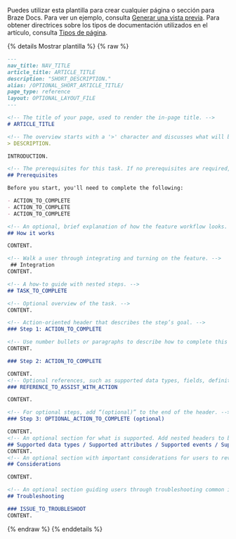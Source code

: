 Puedes utilizar esta plantilla para crear cualquier página o sección para Braze Docs. Para ver un ejemplo, consulta [Generar una vista previa]({{site.baseurl}}/contributing/generating_a_preview/). Para obtener directrices sobre los tipos de documentación utilizados en el artículo, consulta [Tipos de página]({{site.baseurl}}/contributing/page_types/).

{% details Mostrar plantilla %}
{% raw %}
`````markdown
---
nav_title: NAV_TITLE
article_title: ARTICLE_TITLE
description: "SHORT_DESCRIPTION."
alias: /OPTIONAL_SHORT_ARTICLE_TITLE/
page_type: reference
layout: OPTIONAL_LAYOUT_FILE
---

<!-- The title of your page, used to render the in-page title. -->
# ARTICLE_TITLE

<!-- The overview starts with a '>' character and discusses what will be covered. In an optional following paragraph, contextualize the topic at a high-level in an introduction. -->
> DESCRIPTION.

INTRODUCTION.

<!-- The prerequisites for this task. If no prerequisites are required, you can remove this section. -->
## Prerequisites

Before you start, you'll need to complete the following:

- ACTION_TO_COMPLETE
- ACTION_TO_COMPLETE
- ACTION_TO_COMPLETE

<!-- An optional, brief explanation of how the feature workflow looks. -->
## How it works

CONTENT.

<!-- Walk a user through integrating and turning on the feature. -->
 ## Integration
CONTENT.

<!-- A how-to guide with nested steps. -->
## TASK_TO_COMPLETE

<!-- Optional overview of the task. -->
CONTENT.

<!-- Action-oriented header that describes the step’s goal. -->
### Step 1: ACTION_TO_COMPLETE

<!-- Use number bullets or paragraphs to describe how to complete this action -->
CONTENT.

### Step 2: ACTION_TO_COMPLETE

CONTENT.
<!-- Optional references, such as supported data types, fields, definitions, and similar. -->
### REFERENCE_TO_ASSIST_WITH_ACTION

CONTENT.

<!-- For optional steps, add “(optional)” to the end of the header. -->
### Step 3: OPTIONAL_ACTION_TO_COMPLETE (optional)

CONTENT.
<!-- An optional section for what is supported. Add nested headers to be more specific. -->
## Supported data types / Supported attributes / Supported events / Supported ETC.
CONTENT.
<!-- An optional section with important considerations for users to review before using the feature. -->
## Considerations

CONTENT.

<!-- An optional section guiding users through troubleshooting common issues. -->
## Troubleshooting

### ISSUE_TO_TROUBLESHOOT
CONTENT.

`````
{% endraw %}
{% enddetails %}